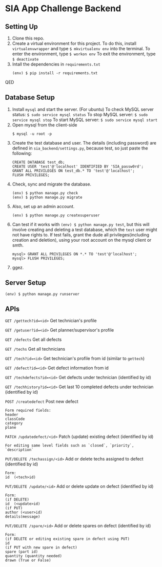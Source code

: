 # SIA App Challenge Backend

Setting Up
----------
1. Clone this repo.
2. Create a virtual environment for this project. To do this, install `virtualenvwrapper` and type `$ mkvirtualenv env` into the terminal.
    To enter the environment, type `$ workon env`
    To exit the environment, type `$ deactivate`
3. Intall the dependencies in `requirements.txt`
    ```
    (env) $ pip install -r requirements.txt
    ```
QED

Database Setup
---------
1. Install `mysql` and start the server.
    (For ubuntu)
    To check MySQL server status: `$ sudo service mysql status`
    To stop MySQL server: `$ sudo service mysql stop`
    To start MySQL server: `$ sudo service mysql start`
2. Open mysql from the client-side
    ```
    $ mysql -u root -p
    ```
3. Create the test database and user. The details (including password) are
defined in `sia_backend/settings.py`, because test, so just paste the following:
    ```
    CREATE DATABASE test_db;
    CREATE USER 'test'@'localhost' IDENTIFIED BY 'SIA_passw0rd';
    GRANT ALL PRIVILEGES ON test_db.* TO 'test'@'localhost';
    FLUSH PRIVILEGES;
    ```
4. Check, sync and migrate the database.
    ```
    (env) $ python manage.py check
    (env) $ python manage.py migrate
    ```
5. Also, set up an admin account.
    ```
    (env) $ python manage.py createsuperuser
    ```
6. Can test if it works with `(env) $ python manage.py test`, but this will
involve creating and deleting a test database, which the `test` user might not
have rights to. If test fails, grant the dude all privileges(including creation
and deletion), using your root account on the mysql client or smth.
    ```
    mysql> GRANT ALL PRIVILEGES ON *.* TO 'test'@'localhost';
    mysql> FLUSH PRIVILEGES;
    ```
7. ggez.

Server Setup
---------
```
(env) $ python manage.py runserver
```

APIs
---------

`GET /gettech?id=<id>`          Get technician's profile

`GET /getuser?id=<id>`          Get planner/supervisor's profile

`GET /defects`                  Get all defects

`GET /techs`                    Get all technicians

`GET /tech?id=<id>`             Get technician's profile from id (similar to `gettech`)

`GET /defect?id=<id>`           Get defect information from id

`GET /techdefects?id=<id>`      Get defects under technician (identified by id)

`GET /techhistory?id=<id>`      Get last 10 completed defects under technician (identified by id)


`POST /createdefect`            Post new defect
```
Form required fields:
header
classCode
category
plane
```

`PATCH /updatedefect/<id>`      Patch (update) existing defect (identified by id)
```
For editing same level fields such as `closed`, `priority`, `description`
```

`PUT/DELETE /techassign/<id>`       Add or delete techs assigned to defect (identified by id)
```
Form:
id  (<tech>id)
```

`PUT/DELETE /update/<id>`       Add or delete update on defect (identified by id)
```
Form:
(if DELETE)
id  (<update>id)
(if PUT)
author (<user>id)
details(message)
```

`PUT/DELETE /spare/<id>`       Add or delete spares on defect (identified by id)
```
Form:
(if DELETE or editing existing spare in defect using PUT)
id
(if PUT with new spare in defect)
spare (part id)
quantity (quantity needed)
drawn (True or False)
```


